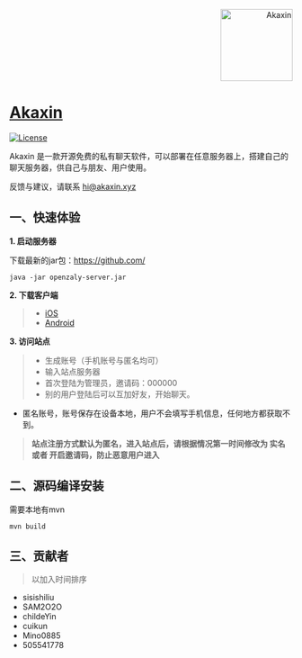 

<p align="right">
  <a href="https://www.akaxin.com/">
    <img
      alt="Akaxin"
      src="https://avatars3.githubusercontent.com/u/32624098?s=200&v=4"
      width="128"
    />
  </a>
</p>

[Akaxin](https://www.akaxin.com)
====

[![License](https://img.shields.io/badge/license-apache2-blue.svg)](LICENSE)

Akaxin 是一款开源免费的私有聊天软件，可以部署在任意服务器上，搭建自己的聊天服务器，供自己与朋友、用户使用。

反馈与建议，请联系 hi@akaxin.xyz


一、快速体验
----

**1. 启动服务器**

下载最新的jar包：https://github.com/

```
java -jar openzaly-server.jar
```

**2. 下载客户端**

> * [iOS](https://itunes.apple.com/cn/app/%E9%98%BF%E5%8D%A1%E4%BF%A1/id1346971087?mt=8)
> * [Android](https://www.akaxin.com)

**3. 访问站点**

> * 生成账号（手机账号与匿名均可）
> * 输入站点服务器
> * 首次登陆为管理员，邀请码：000000
> * 别的用户登陆后可以互加好友，开始聊天。

* 匿名账号，账号保存在设备本地，用户不会填写手机信息，任何地方都获取不到。

> **站点注册方式默认为匿名，进入站点后，请根据情况第一时间修改为 实名 或者 开启邀请码，防止恶意用户进入**


二、源码编译安装
----

需要本地有mvn

```
mvn build

```


三、贡献者
----

> 以加入时间排序

* sisishiliu
* SAM2O2O
* childeYin
* cuikun
* Mino0885
* 505541778
